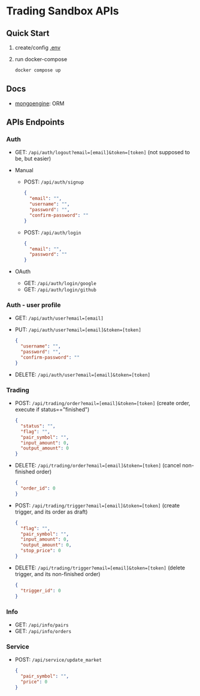 # Trading Sandbox APIs

## Quick Start

1. create/config [.env](.env.sample)

2. run docker-compose

   ```bash
   docker compose up
   ```

## Docs

- [mongoengine](http://docs.mongoengine.org/tutorial.html): ORM

## APIs Endpoints

### Auth

- GET: `/api/auth/logout?email=[email]&token=[token]` (not supposed to be, but easier)

- Manual

  - POST: `/api/auth/signup`

    ```json
    {
      "email": "",
      "username": "",
      "password": "",
      "confirm-password": ""
    }
    ```

  - POST: `/api/auth/login`

    ```json
    {
      "email": "",
      "password": ""
    }
    ```

- OAuth

  - GET: `/api/auth/login/google`
  - GET: `/api/auth/login/github`

### Auth - user profile

- GET: `/api/auth/user?email=[email]`
- PUT: `/api/auth/user?email=[email]&token=[token]`

  ```json
  {
    "username": "",
    "password": "",
    "confirm-password": ""
  }
  ```

- DELETE: `/api/auth/user?email=[email]&token=[token]`

### Trading

- POST: `/api/trading/order?email=[email]&token=[token]` (create order, execute if status=="finished")

  ```json
  {
    "status": "",
    "flag": "",
    "pair_symbol": "",
    "input_amount": 0,
    "output_amount": 0
  }
  ```

- DELETE: `/api/trading/order?email=[email]&token=[token]` (cancel non-finished order)

  ```json
  {
    "order_id": 0
  }
  ```

- POST: `/api/trading/trigger?email=[email]&token=[token]` (create trigger, and its order as draft)

  ```json
  {
    "flag": "",
    "pair_symbol": "",
    "input_amount": 0,
    "output_amount": 0,
    "stop_price": 0
  }
  ```

- DELETE: `/api/trading/trigger?email=[email]&token=[token]` (delete trigger, and its non-finished order)

  ```json
  {
    "trigger_id": 0
  }
  ```

### Info

- GET: `/api/info/pairs`
- GET: `/api/info/orders`

### Service

- POST: `/api/service/update_market`

  ```json
  {
    "pair_symbol": "",
    "price": 0
  }
  ```
